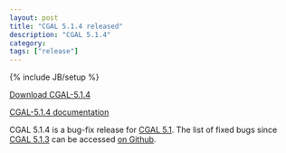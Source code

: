 ```yaml
---
layout: post
title: "CGAL 5.1.4 released"
description: "CGAL 5.1.4"
category:
tags: ["release"]
---
```

{% include JB/setup %}

<i class="bi bi-arrow-down-circle"></i>
<a href="https://github.com/CGAL/cgal/releases/tag/v5.1.4">Download CGAL-5.1.4</a>

<i class="bi bi-book"></i>
<a href="https://doc.cgal.org/5.1.4/Manual/index.html">CGAL-5.1.4 documentation</a>

<p>CGAL 5.1.4 is a bug-fix release for <a href="../../../../2020/09/08/cgal51">CGAL 5.1</a>.
The list of fixed bugs since <a href="../../../../2021/03/17/cgal513">CGAL 5.1.3</a>
can be accessed <a href="https://github.com/CGAL/cgal/issues?q=label%3AMerged_in_5.1.4+-label%3AMerged_in_5.1.3">on Github</a>.</p>
